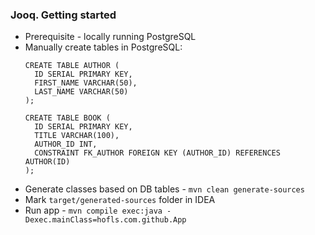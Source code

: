 ### Jooq. Getting started
* Prerequisite - locally running PostgreSQL
* Manually create tables in PostgreSQL:
    ```
    CREATE TABLE AUTHOR (
      ID SERIAL PRIMARY KEY,
      FIRST_NAME VARCHAR(50),
      LAST_NAME VARCHAR(50)
    );
    
    CREATE TABLE BOOK (
      ID SERIAL PRIMARY KEY,
      TITLE VARCHAR(100),
      AUTHOR_ID INT,
      CONSTRAINT FK_AUTHOR FOREIGN KEY (AUTHOR_ID) REFERENCES AUTHOR(ID)
    );
    ```
* Generate classes based on DB tables - `mvn clean generate-sources`
* Mark `target/generated-sources` folder in IDEA
* Run app - `mvn compile exec:java -Dexec.mainClass=hofls.com.github.App`
